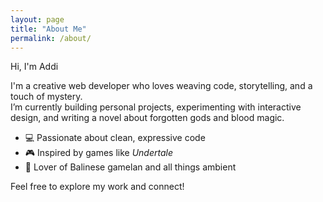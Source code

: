 ```yaml
---
layout: page
title: "About Me"
permalink: /about/
---
```


Hi, I'm Addi 

I'm a creative web developer who loves weaving code, storytelling, and a touch of mystery.  
I’m currently building personal projects, experimenting with interactive design, and writing a novel about forgotten gods and blood magic.

- 💻 Passionate about clean, expressive code  
- 🎮 Inspired by games like *Undertale*  
- 🎵 Lover of Balinese gamelan and all things ambient  

Feel free to explore my work and connect!
